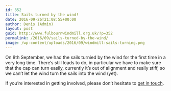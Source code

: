 ```yaml
---
id: 352
title: Sails turned by the wind!
date: 2016-09-26T21:08:55+00:00
author: Denis (Admin)
layout: post
guid: http://www.fulbournwindmill.org.uk/?p=352
permalink: /2016/09/sails-turned-by-the-wind/
image: /wp-content/uploads/2016/09/windmill-sails-turning.png
---
```

On 8th September, we had the sails turnied by the wind for the first time in a very long time. There&#8217;s still loads to do, in particular we have to make sure that the cap can turn easily, currently it&#8217;s out of alignment and really stiff, so we can&#8217;t let the wind turn the sails into the wind (yet).



If you&#8217;re interested in getting involved, please don&#8217;t hesitate to [get in touch](http://www.fulbournwindmill.org.uk/volunteers/).
